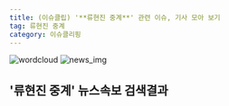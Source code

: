 ```yaml
---
title: (이슈클립) '**류현진 중계**' 관련 이슈, 기사 모아 보기
tag: 류현진 중계
category: 이슈클리핑
---
```

![wordcloud](https://s3.ap-northeast-2.amazonaws.com/lyrics101-wordcloud/2018-10-05-1538699596.png)
![news_img](https://user-images.githubusercontent.com/42597476/44507050-1206f400-a6e4-11e8-8d98-7ffbfebb353f.png)
## **'**류현진 중계**'** 뉴스속보 검색결과


